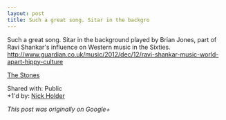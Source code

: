 ```yaml
---
layout: post
title: Such a great song. Sitar in the backgro
---
```


<div class="main-content">Such a great song. Sitar in the background played by Brian Jones, part of Ravi Shankar&#39;s influence on Western music in the Sixties.<br><a rel="nofollow" target="_blank" href="http://www.guardian.co.uk/music/2012/dec/12/ravi-shankar-music-world-apart-hippy-culture" class="ot-anchor bidi_isolate" jslog="10929; track:click" dir="ltr">http://www.guardian.co.uk/music/2012/dec/12/ravi-shankar-music-world-apart-hippy-culture</a></div><a href="http://www.youtube.com/watch?v=fPVUa29kHu8" target="_blank" class="media-link"><div class="video-placeholder" title="The Stones"><span class="play-icon"></span></div><p>The Stones</p></a></div><div class="visibility">Shared with: Public</div><div class="post-activity"><div class="plus-oners">+1'd by: <a href="https://plus.google.com/+NickHolder">Nick Holder</a></div></div></body></html>

<i>This post was originally on Google+</i>